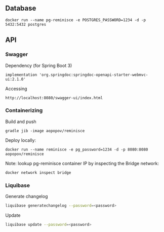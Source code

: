 ## Database
```
docker run --name pg-reminisce -e POSTGRES_PASSWORD=1234 -d -p 5432:5432 postgres
```

## API

### Swagger
Dependency (for Spring Boot 3)
```
implementation 'org.springdoc:springdoc-openapi-starter-webmvc-ui:2.1.0'
```

Accessing
```
http://localhost:8080/swagger-ui/index.html
```

### Containerizing

Build and push
```
gradle jib -image aopopov/reminisce
```

Deploy locally:
```
docker run --name reminisce -e pg_password=1234 -d -p 8080:8080 aopopov/reminisce
```

Note: lookup pg-reminisce container IP by inspecting the Bridge network:
```agsl
docker network inspect bridge
```

### Liquibase

Generate changelog
```bash
liquibase generatechangelog --password=<password>
```

Update
```bash
liquibase update --password=<password>
```